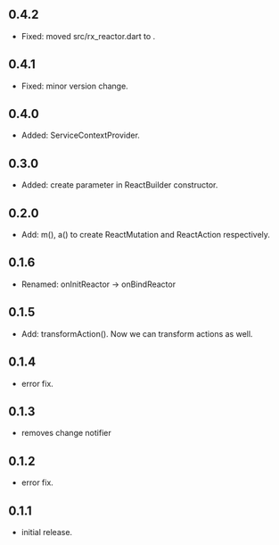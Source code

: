 ## 0.4.2

* Fixed: moved src/rx_reactor.dart to .

## 0.4.1

* Fixed: minor version change.

## 0.4.0

* Added: ServiceContextProvider.

## 0.3.0

* Added: create parameter in ReactBuilder constructor.

## 0.2.0

* Add: m(), a() to create ReactMutation and ReactAction respectively.

## 0.1.6

* Renamed: onInitReactor -> onBindReactor

## 0.1.5

* Add: transformAction(). Now we can transform actions as well.

## 0.1.4

* error fix.

## 0.1.3

* removes change notifier

## 0.1.2

* error fix.

## 0.1.1

* initial release.
